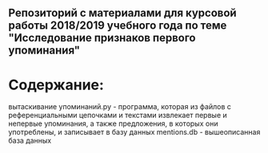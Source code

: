 ## Репозиторий с материалами для курсовой работы 2018/2019 учебного года по теме "Исследование признаков первого упоминания"


# Содержание:
вытаскивание упоминаний.py - программа, которая из файлов с референциальными цепочками и текстами извлекает первые и непервые упоминания, а также предложения, в которых они употреблены, и записывает в базу данных 
mentions.db - вышеописанная база данных
